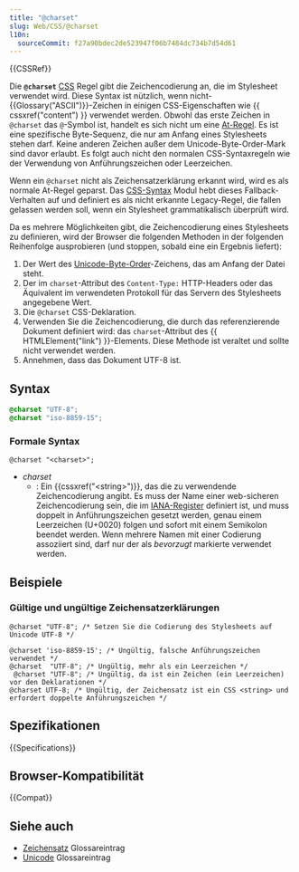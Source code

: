```yaml
---
title: "@charset"
slug: Web/CSS/@charset
l10n:
  sourceCommit: f27a90bdec2de523947f06b7484dc734b7d54d61
---
```


{{CSSRef}}

Die **`@charset`** [CSS](/de/docs/Web/CSS) Regel gibt die Zeichencodierung an, die im Stylesheet verwendet wird. Diese Syntax ist nützlich, wenn nicht-{{Glossary("ASCII")}}-Zeichen in einigen CSS-Eigenschaften wie {{ cssxref("content") }} verwendet werden. Obwohl das erste Zeichen in `@charset` das `@`-Symbol ist, handelt es sich nicht um eine [At-Regel](/de/docs/Web/CSS/At-rule). Es ist eine spezifische Byte-Sequenz, die nur am Anfang eines Stylesheets stehen darf. Keine anderen Zeichen außer dem Unicode-Byte-Order-Mark sind davor erlaubt. Es folgt auch nicht den normalen CSS-Syntaxregeln wie der Verwendung von Anführungszeichen oder Leerzeichen.

Wenn ein `@charset` nicht als Zeichensatzerklärung erkannt wird, wird es als normale At-Regel geparst. Das [CSS-Syntax](/de/docs/Web/CSS/CSS_syntax) Modul hebt dieses Fallback-Verhalten auf und definiert es als nicht erkannte Legacy-Regel, die fallen gelassen werden soll, wenn ein Stylesheet grammatikalisch überprüft wird.

Da es mehrere Möglichkeiten gibt, die Zeichencodierung eines Stylesheets zu definieren, wird der Browser die folgenden Methoden in der folgenden Reihenfolge ausprobieren (und stoppen, sobald eine ein Ergebnis liefert):

1. Der Wert des [Unicode-Byte-Order](https://en.wikipedia.org/wiki/Byte_order_mark)-Zeichens, das am Anfang der Datei steht.
2. Der im `charset`-Attribut des `Content-Type:` HTTP-Headers oder das Äquivalent im verwendeten Protokoll für das Servern des Stylesheets angegebene Wert.
3. Die `@charset` CSS-Deklaration.
4. Verwenden Sie die Zeichencodierung, die durch das referenzierende Dokument definiert wird: das `charset`-Attribut des {{ HTMLElement("link") }}-Elements. Diese Methode ist veraltet und sollte nicht verwendet werden.
5. Annehmen, dass das Dokument UTF-8 ist.

## Syntax

```css
@charset "UTF-8";
@charset "iso-8859-15";
```

### Formale Syntax

```plain
@charset "<charset>";
```

- _charset_
  - : Ein {{cssxref("&lt;string&gt;")}}, das die zu verwendende Zeichencodierung angibt. Es muss der Name einer web-sicheren Zeichencodierung sein, die im [IANA-Register](https://www.iana.org/assignments/character-sets/character-sets.xhtml) definiert ist, und muss doppelt in Anführungszeichen gesetzt werden, genau einem Leerzeichen (U+0020) folgen und sofort mit einem Semikolon beendet werden. Wenn mehrere Namen mit einer Codierung assoziiert sind, darf nur der als _bevorzugt_ markierte verwendet werden.

## Beispiele

### Gültige und ungültige Zeichensatzerklärungen

```css-nolint example-good
@charset "UTF-8"; /* Setzen Sie die Codierung des Stylesheets auf Unicode UTF-8 */
```

```css-nolint example-bad
@charset 'iso-8859-15'; /* Ungültig, falsche Anführungszeichen verwendet */
@charset  "UTF-8"; /* Ungültig, mehr als ein Leerzeichen */
 @charset "UTF-8"; /* Ungültig, da ist ein Zeichen (ein Leerzeichen) vor den Deklarationen */
@charset UTF-8; /* Ungültig, der Zeichensatz ist ein CSS <string> und erfordert doppelte Anführungszeichen */
```

## Spezifikationen

{{Specifications}}

## Browser-Kompatibilität

{{Compat}}

## Siehe auch

- [Zeichensatz](/de/docs/Glossary/Character_set) Glossareintrag
- [Unicode](/de/docs/Glossary/Unicode) Glossareintrag
